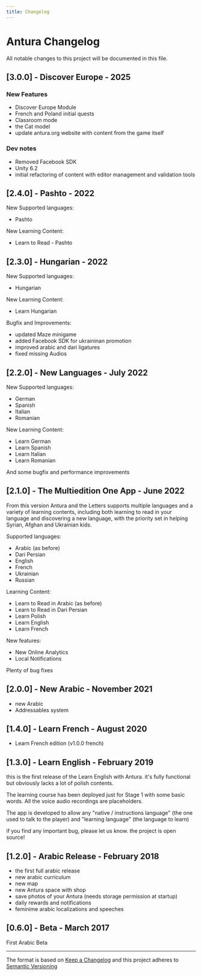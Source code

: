 ```yaml
---
title: Changelog
---
```

# Antura Changelog
All notable changes to this project will be documented in this file.

## [3.0.0] - Discover Europe - 2025

### New Features

- Discover Europe Module
- French and Poland initial quests
- Classroom mode
- the Cat model
- update antura.org website with content from the game itself

### Dev notes

- Removed Facebook SDK
- Unity 6.2
- initial refactoring of content with editor management and validation tools

## [2.4.0] - Pashto - 2022
New Supported languages:

- Pashto

New Learning Content:

- Learn to Read - Pashto

## [2.3.0] - Hungarian - 2022
New Supported languages:

- Hungarian

New Learning Content:

- Learn Hungarian

Bugfix and Improvements:

- updated Maze minigame
- added Facebook SDK for ukraininan promotion
- improved arabic and dari ligatures
- fixed missing Audios

## [2.2.0] - New Languages - July 2022
New Supported languages:

- German
- Spanish
- Italian
- Romanian

New Learning Content:

- Learn German
- Learn Spanish
- Learn Italian
- Learn Romanian

And some bugfix and performance improvements

## [2.1.0] - The Multiedition One App - June 2022
From this version Antura and the Letters supports multiple languages and a variety of learning contents, including both learning to read in your language and discovering a new language, with the priority set in helping Syrian, Afghan and Ukrainian kids.

Supported languages:

- Arabic (as before)
- Dari Persian
- English
- French
- Ukrainian
- Russian

Learning Content:

- Learn to Read in Arabic (as before)
- Learn to Read in Dari Persian 
- Learn Polish
- Learn English
- Learn French

New features:

- New Online Analytics
- Local Notifications

Plenty of bug fixes

## [2.0.0] - New Arabic - November 2021
- new Arabic
- Addressables system

## [1.4.0] - Learn French - August 2020
- Learn French edition (v1.0.0 french)

## [1.3.0] - Learn English - February 2019
this is the first release of the Learn English with Antura.
it's fully functional but obviously lacks a lot of polish contents.

The learning course has been deployed just for Stage 1 with some basic words.
All the voice audio recordings are placeholders.

The app is developed to allow any "native / instructions language" (the one used to talk to the player) and "learning language" (the language to learn)

if you find any important bug, please let us know. the project is open source!

## [1.2.0] - Arabic Release - February 2018
- the first full arabic release
- new arabic curriculum
- new map
- new Antura space with shop
- save photos of your Antura (needs storage permission at startup)
- daily rewards and notifications
- feminime arabic localizations and speeches


## [0.6.0] - Beta - March 2017
First Arabic Beta

---

The format is based on [Keep a Changelog](http://keepachangelog.com/en/1.0.0/)
and this project adheres to [Semantic Versioning](http://semver.org/spec/v2.0.0.html)
